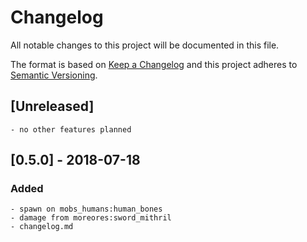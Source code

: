 # Changelog
All notable changes to this project will be documented in this file.

The format is based on [Keep a Changelog](http://keepachangelog.com/en/1.0.0/)
and this project adheres to [Semantic Versioning](https://semver.org/).


## [Unreleased]

	- no other features planned


## [0.5.0] - 2018-07-18
### Added

	- spawn on mobs_humans:human_bones
	- damage from moreores:sword_mithril
	- changelog.md
